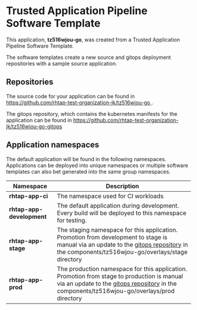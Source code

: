 # Trusted Application Pipeline Software Template

This application, **tz516wjou-go**, was created from a Trusted Application Pipeline Software Template.

The software templates create a new source and gitops deployment repositories with a sample source application. 

## Repositories

The source code for your application can be found in [https://github.com/rhtap-test-organization-jk/tz516wjou-go ](https://github.com/rhtap-test-organization-jk/tz516wjou-go ).
 
The gitops repository, which contains the kubernetes manifests for the application can be found in 
[https://github.com/rhtap-test-organization-jk/tz516wjou-go-gitops ](https://github.com/rhtap-test-organization-jk/tz516wjou-go-gitops ) 

## Application namespaces 

The default application will be found in the following namespaces. Applications can be deployed into unique namespaces or multiple software templates can also bet generated into the same group namespaces.  

|  Namespace   |  Description   |  
| -------- | -------- |
| **rhtap-app-ci** | The namespace used for CI workloads |
| **rhtap-app-development** | The default application during development. Every build will be deployed to this namespace for testing. |
| **rhtap-app-stage** | The staging namespace for this application. Promotion from development to stage is manual via an update to the [gitops repository](https://github.com/rhtap-test-organization-jk/tz516wjou-go-gitops ) in the components/tz516wjou-go/overlays/stage directory |
| **rhtap-app-prod** | The production namespace for this application. Promotion from stage to production is manual via an update to the [gitops repository](https://github.com/rhtap-test-organization-jk/tz516wjou-go-gitops ) in the components/tz516wjou-go/overlays/prod directory |